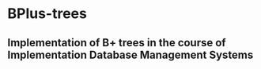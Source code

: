# BPlus-trees

## Implementation of B+ trees in the course of Implementation Database Management Systems
